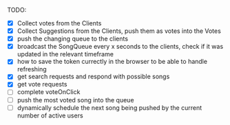 TODO:

- [x] Collect votes from the Clients
- [x] Collect Suggestions from the Clients, push them as votes into the Votes
- [x] push the changing queue to the clients
- [x] broadcast the SongQueue every x seconds to the clients, check if it was updated in the relevant timeframe
- [x] how to save the token currectly in the browser to be able to handle refreshing
- [x] get search requests and respond with possible songs
- [x] get vote requests
- [ ] complete voteOnClick
- [ ] push the most voted song into the queue
- [ ] dynamically schedule the next song being pushed by the current number of active users
